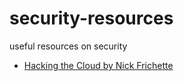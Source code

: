 # security-resources
useful resources on security

* [Hacking the Cloud by Nick Frichette](https://hackingthe.cloud/)
